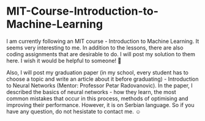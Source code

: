 # MIT-Course-Introduction-to-Machine-Learning

I am currently following an MIT course - Introduction to Machine Learning. It seems very interesting to me. In addition to the lessons, there are also coding assignments that are desirable to do. I will post my solution to them here. I wish it would be helpful to someone! :smiling_face_with_three_hearts:

Also, I will post my graduation paper (in my school, every student has to choose a topic and write an article about it before graduating) - Introduction to Neural Networks (Mentor: Professor Petar Radovanovic). In the paper, I described the basics of neural networks - how they learn, the most common mistakes that occur in this process, methods of optimising and improving their performance. However, it is on Serbian language. So if you have any question, do not hesistate to contact me. :relaxed:
